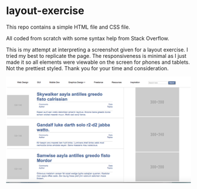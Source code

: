 # layout-exercise

This repo contains a simple HTML file and CSS file. 

All coded from scratch with some syntax help from Stack Overflow. 

This is my attempt at interpreting a screenshot given for a layout exercise. I tried my best to replicate the page. The responsiveness is minimal as I just made it so all elements were viewable on the screen for phones and tablets. Not the prettiest styled. Thank you for your time and consideration. 

![layout-exercise-screenshot](https://github.com/mchin/layout-exercise/blob/master/layout-exercise-screenshot.png?raw=true)

